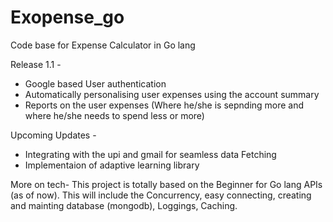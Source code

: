 # Exopense_go
Code base for Expense Calculator in Go lang

Release 1.1 - 
- Google based User authentication
- Automatically personalising user expenses using the account summary
- Reports on the user expenses (Where he/she is sepnding more and where he/she needs to spend less or more)

Upcoming Updates -
- Integrating with the upi and gmail for seamless data Fetching
- Implementaion of adaptive learning library

More on tech- 
This project is totally based on the Beginner for Go lang APIs (as of now). This will include the Concurrency, easy connecting, creating and mainting database (mongodb), Loggings, Caching.
